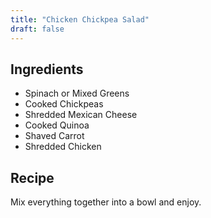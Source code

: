 ```yaml
---
title: "Chicken Chickpea Salad"
draft: false
---
```



## Ingredients
- Spinach or Mixed Greens
- Cooked Chickpeas
- Shredded Mexican Cheese
- Cooked Quinoa
- Shaved Carrot
- Shredded Chicken

## Recipe

Mix everything together into a bowl and enjoy.